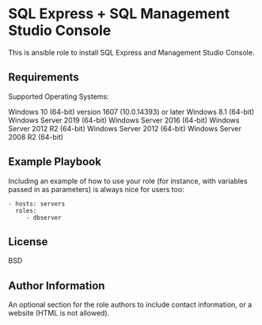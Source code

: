 SQL Express + SQL Management Studio Console
=========

This is ansible role to install SQL Express and Management Studio Console.

Requirements
------------

Supported Operating Systems:

Windows 10 (64-bit) version 1607 (10.0.14393) or later
Windows 8.1 (64-bit)
Windows Server 2019 (64-bit)
Windows Server 2016 (64-bit)
Windows Server 2012 R2 (64-bit)
Windows Server 2012 (64-bit)
Windows Server 2008 R2 (64-bit)


Example Playbook
----------------

Including an example of how to use your role (for instance, with variables passed in as parameters) is always nice for users too:

    - hosts: servers
      roles:
         - dbserver

License
-------

BSD

Author Information
------------------

An optional section for the role authors to include contact information, or a website (HTML is not allowed).
